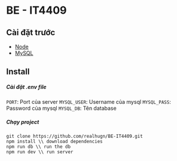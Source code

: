 # BE - IT4409

## Cài đặt trước <br/>
- [Node](https://nodejs.org/en)
- [MySQL](https://www.mysql.com/)

## Install

##### Cài đặt .env file

`PORT`: Port của server 
`MYSQL_USER`: Username của mysql
`MYSQL_PASS`: Password của mysql
`MYSQL_DB`: Tên database  

##### Chạy project

```
git clone https://github.com/realhugn/BE-IT4409.git
npm install \\ download dependencies
npm run db \\ run the db
npm run dev \\ run server
```

